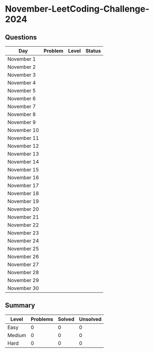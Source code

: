 # November-LeetCoding-Challenge-2024

## Questions
| Day | Problem | Level | Status |
| --- | --- | --- | --- |
| November 1  | []() | | |
| November 2  | []() | | |
| November 3  | []() | | |
| November 4  | []() | | |
| November 5  | []() | | |
| November 6  | []() | | |
| November 7  | []() | | |
| November 8  | []() | | |
| November 9  | []() | | |
| November 10 | []() | | |
| November 11 | []() | | |
| November 12 | []() | | |
| November 13 | []() | | |
| November 14 | []() | | |
| November 15 | []() | | |
| November 16 | []() | | |
| November 17 | []() | | |
| November 18 | []() | | |
| November 19 | []() | | |
| November 20 | []() | | |
| November 21 | []() | | |
| November 22 | []() | | |
| November 23 | []() | | |
| November 24 | []() | | |
| November 25 | []() | | |
| November 26 | []() | | |
| November 27 | []() | | |
| November 28 | []() | | |
| November 29 | []() | | |
| November 30 | []() | | |

## Summary
| Level  | Problems | Solved | Unsolved |
| ---    | --- | --- | --- |
| Easy   | 0 | 0 | 0 |
| Medium | 0 | 0 | 0 |
| Hard   | 0 | 0 | 0 |

